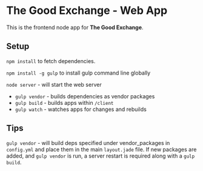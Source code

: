 # The Good Exchange - Web App
This is the frontend node app for **The Good Exchange**.


## Setup
`npm install` to fetch dependencies.

`npm install -g gulp` to install gulp command line globally

`node server` - will start the web server

* `gulp vendor` - builds dependencies as vendor packages
* `gulp build` - builds apps within `/client`
* `gulp watch` - watches apps for changes and rebuilds



## Tips

`gulp vendor` - will build deps specified under vendor_packages in `config.yml` and place them in the main `layout.jade` file. If new packages are added, and `gulp vendor` is run, a server restart is required along with a `gulp build`.
